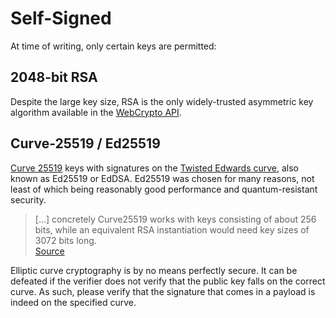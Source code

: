 # Self-Signed

At time of writing, only certain keys are permitted:

## 2048-bit RSA

Despite the large key size, RSA is the only widely-trusted asymmetric key algorithm available in the [WebCrypto API](https://developer.mozilla.org/en-US/docs/Web/API/Web_Crypto_API).

## Curve-25519 / Ed25519

[Curve 25519](https://cr.yp.to/ecdh.html) keys with signatures on the [Twisted Edwards curve](http://cr.yp.to/newelliptic/newelliptic.html), also known as Ed25519 or EdDSA. Ed25519 was chosen for many reasons, not least of which being reasonably good performance and quantum-resistant security.

> \[...\] concretely Curve25519 works with keys consisting of about 256 bits, while an equivalent RSA instantiation would need key sizes of 3072 bits long.  
> [Source](https://www.esat.kuleuven.be/cosic/elliptic-curves-are-quantum-dead-long-live-elliptic-curves/)

Elliptic curve cryptography is by no means perfectly secure. It can be defeated if the verifier does not verify that the public key falls on the correct curve. As such, please verify that the signature that comes in a payload is indeed on the specified curve.

